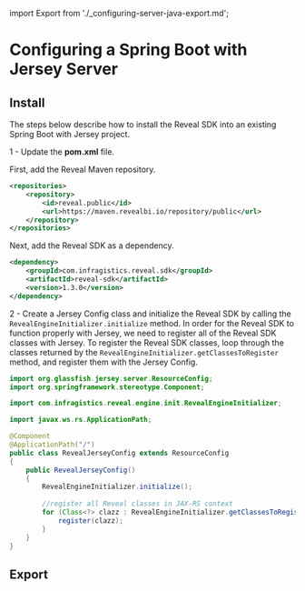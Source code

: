 import Export from './_configuring-server-java-export.md';

# Configuring a Spring Boot with Jersey Server

## Install

The steps below describe how to install the Reveal SDK into an existing Spring Boot with Jersey project.

1 - Update the **pom.xml** file.

First, add the Reveal Maven repository.

```xml title="pom.xml"
<repositories>
    <repository>
        <id>reveal.public</id>
        <url>https://maven.revealbi.io/repository/public</url>
    </repository>	
</repositories>
```

Next, add the Reveal SDK as a dependency.

```xml title="pom.xml"
<dependency>
    <groupId>com.infragistics.reveal.sdk</groupId>
    <artifactId>reveal-sdk</artifactId>
    <version>1.3.0</version>
</dependency>
```

2 - Create a Jersey Config class and initialize the Reveal SDK by calling the `RevealEngineInitializer.initialize` method. In order for the Reveal SDK to function properly with Jersey, we need to register all of the Reveal SDK classes with Jersey. To register the Reveal SDK classes, loop through the classes returned by the `RevealEngineInitializer.getClassesToRegister` method, and register them with the Jersey Config.

```java title="RevealJerseyConfig.java"
import org.glassfish.jersey.server.ResourceConfig;
import org.springframework.stereotype.Component;

import com.infragistics.reveal.engine.init.RevealEngineInitializer;

import javax.ws.rs.ApplicationPath;

@Component
@ApplicationPath("/")
public class RevealJerseyConfig extends ResourceConfig 
{
    public RevealJerseyConfig()
    {
        RevealEngineInitializer.initialize();
        
        //register all Reveal classes in JAX-RS context
        for (Class<?> clazz : RevealEngineInitializer.getClassesToRegister()) {
        	register(clazz);
        }
    }
}
```

## Export

<Export />